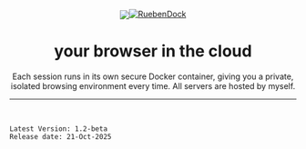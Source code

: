 <p align="center"><a href="https://browser.rueben.xyz"><img src="https://browser.rueben.xyz/icon.png" 
<p align="center"><a href="https://browser.rueben.xyz"><img src="https://readme-typing-svg.demolab.com?font=Fira+Code&pause=1000&color=52C2BE&center=true&vCenter=true&width=435&lines=RuebenDock" alt="RuebenDock" /></a>
<h1 align="center">your browser in the cloud</h1>

<p align="center">Each session runs in its own secure Docker container, giving you a private, isolated browsing environment every time. All servers are hosted by myself.</p>
<hr>

</br>

```
Latest Version: 1.2-beta
Release date: 21-Oct-2025
```
